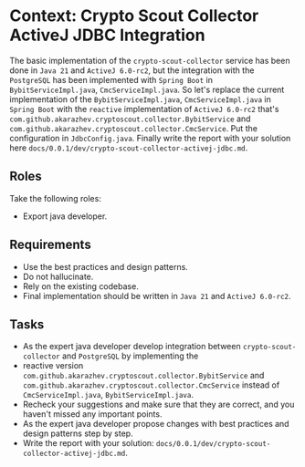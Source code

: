 # Context: Crypto Scout Collector ActiveJ JDBC Integration

The basic implementation of the `crypto-scout-collector` service has been done in `Java 21` and `ActiveJ 6.0-rc2`,
but the integration with the `PostgreSQL` has been implemented with `Spring Boot` in `BybitServiceImpl.java`,
`CmcServiceImpl.java`. So let's replace the current implementation of the `BybitServiceImpl.java`, `CmcServiceImpl.java`
in `Spring Boot` with the `reactive` implementation of `ActiveJ 6.0-rc2` that's 
`com.github.akarazhev.cryptoscout.collector.BybitService` and `com.github.akarazhev.cryptoscout.collector.CmcService`. 
Put the configuration in `JdbcConfig.java`. Finally write the report with your solution here 
`docs/0.0.1/dev/crypto-scout-collector-activej-jdbc.md`.

## Roles

Take the following roles:

- Export java developer.

## Requirements

- Use the best practices and design patterns.
- Do not hallucinate.
- Rely on the existing codebase.
- Final implementation should be written in `Java 21` and `ActiveJ 6.0-rc2`.

## Tasks

- As the expert java developer develop integration between `crypto-scout-collector` and `PostgreSQL` by implementing the
- reactive version `com.github.akarazhev.cryptoscout.collector.BybitService` and 
  `com.github.akarazhev.cryptoscout.collector.CmcService` instead of `CmcServiceImpl.java`, `BybitServiceImpl.java`.
- Recheck your suggestions and make sure that they are correct, and you haven't missed any important points.
- As the expert java developer propose changes with best practices and design patterns step by step.
- Write the report with your solution: `docs/0.0.1/dev/crypto-scout-collector-activej-jdbc.md`.